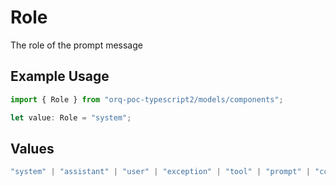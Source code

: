 # Role

The role of the prompt message

## Example Usage

```typescript
import { Role } from "orq-poc-typescript2/models/components";

let value: Role = "system";
```

## Values

```typescript
"system" | "assistant" | "user" | "exception" | "tool" | "prompt" | "correction" | "expected_output"
```